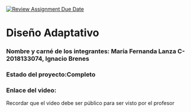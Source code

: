 [![Review Assignment Due Date](https://classroom.github.com/assets/deadline-readme-button-24ddc0f5d75046c5622901739e7c5dd533143b0c8e959d652212380cedb1ea36.svg)](https://classroom.github.com/a/MJ3L6qdi)
# Diseño Adaptativo
### Nombre y carné de los integrantes: María Fernanda Lanza C- 2018133074, Ignacio Brenes


### Estado del proyecto:Completo
### Enlace del video:
Recordar que el video debe ser público para ser visto por el profesor
